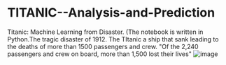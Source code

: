 # TITANIC--Analysis-and-Prediction
Titanic: Machine Learning from Disaster. (The notebook is written in Python.The tragic disaster of 1912. The TItanic a ship that sank leading to the deaths of more than 1500 passengers and crew. "Of the 2,240 passengers and crew on board, more than 1,500 lost their lives"
![image](https://user-images.githubusercontent.com/71189710/109598447-51013600-7ae7-11eb-8494-cae5c925b5c7.png)
